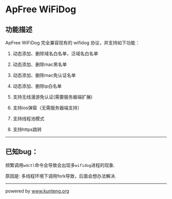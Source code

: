 # ApFree WiFiDog

## 功能描述

ApFree WiFiDog 完全兼容现有的 wifidog 协议，并支持如下功能：

1. 动态添加、删除域名白名单，泛域名白名单

2. 动态添加、删除mac黑名单

3. 动态添加、删除mac免认证名单

4. 动态添加、删除ip白名单

5. 支持无线漫游免认证(需要服务器端扩展)

6. 支持ios弹窗（无需服务器端支持）

7. 支持线程池模式

8. 支持https跳转

----

## 已知bug：

频繁调用`wdctl`命令会导致会出现多`wifidog`进程的现象.

原因是: 多线程环境下调用fork导致，后面会想办法解决.


----

powered by www.kunteng.org
